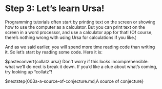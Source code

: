 # Step 3: Let’s learn Ursa!

Programming tutorials often start by printing text on the screen or showing how to use the computer as a calculator. But you can print text on the screen in a word processor, and use a calculator app for that! (Of course, there’s nothing wrong with using Ursa for calculations if you like.)

And as we said earlier, you will spend more time reading code than writing it. So let’s start by reading some code. Here it is:

$pasteconvert{collatz.ursa}
Don't worry if this looks incomprehensible: what we’ll do next is break it down. If you’d like a clue about what’s coming, try looking up “collatz”!

$nextstep{003a-a-source-of-conjecture.md,A source of conjecture}